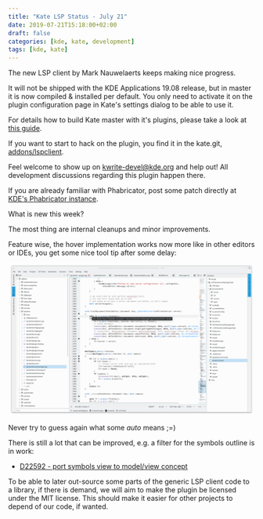 ```yaml
---
title: "Kate LSP Status - July 21"
date: 2019-07-21T15:18:00+02:00
draft: false
categories: [kde, kate, development]
tags: [kde, kate]
---
```


The new LSP client by Mark Nauwelaerts keeps making nice progress.

It will not be shipped with the KDE Applications 19.08 release, but in master it is now compiled & installed per default.
You only need to activate it on the plugin configuration page in Kate's settings dialog to be able to use it.

For details how to build Kate master with it's plugins, please take a look at [this guide](https://kate-editor.org/build-it/).

If you want to start to hack on the plugin, you find it in the kate.git, [addons/lspclient](https://cgit.kde.org/kate.git/tree/addons/lspclient).

Feel welcome to show up on [kwrite-devel@kde.org](mailto:kwrite-devel@kde.org) and help out!
All development discussions regarding this plugin happen there.

If you are already familiar with Phabricator, post some patch directly at [KDE's Phabricator instance](https://phabricator.kde.org/differential/).

What is new this week?

The most thing are internal cleanups and minor improvements.

Feature wise, the hover implementation works now more like in other editors or IDEs, you get some nice tool tip after some delay:

<p align="center">
    <a href="images/kate-hover.png" target="_blank"><img width=500 src="images/kate-hover.png"></a>
</p>

Never try to guess again what some *auto* means ;=)

There is still a lot that can be improved, e.g. a filter for the symbols outline is in work:

* [D22592 - port symbols view to model/view concept](https://phabricator.kde.org/D22592)

To be able to later out-source some parts of the generic LSP client code to a library, if there is demand, we will aim to make the plugin be licensed under the MIT license.
This should make it easier for other projects to depend of our code, if wanted.

